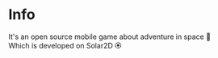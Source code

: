 # Info
It's an open source mobile game about adventure in space 🚀 \
Which is developed on Solar2D 🏵️
